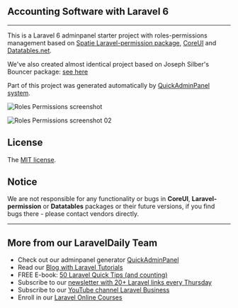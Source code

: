 ## Accounting Software with Laravel 6


- - - - -

This is a Laravel 6 adminpanel starter project with roles-permissions management based on [Spatie Laravel-permission package](https://github.com/spatie/laravel-permission), [CoreUI](https://coreui.io) and [Datatables.net](https://datatables.net).

We've also created almost identical project based on Joseph Silber's Bouncer package: [see here](https://github.com/LaravelDaily/laravel-roles-permissions-bouncer)

Part of this project was generated automatically by [QuickAdminPanel system](https://quickadminpanel.com/).

![Roles Permissions screenshot](https://laraveldaily.com/wp-content/uploads/2019/10/laravel-roles-permissions-users.png)

![Roles Permissions screenshot 02](https://laraveldaily.com/wp-content/uploads/2019/10/laravel-roles-permissions-roles.png)


## License

The [MIT license](http://opensource.org/licenses/MIT).

## Notice

We are not responsible for any functionality or bugs in **CoreUI**, **Laravel-permission** or **Datatables** packages or their future versions, if you find bugs there - please contact vendors directly.

---

## More from our LaravelDaily Team

- Check out our adminpanel generator [QuickAdminPanel](https://quickadminpanel.com)
- Read our [Blog with Laravel Tutorials](https://laraveldaily.com)
- FREE E-book: [50 Laravel Quick Tips (and counting)](https://laraveldaily.com/free-e-book-40-laravel-quick-tips-and-counting/)
- Subscribe to our [newsletter with 20+ Laravel links every Thursday](http://laraveldaily.com/weekly-laravel-newsletter/)
- Subscribe to our [YouTube channel Laravel Business](https://www.youtube.com/channel/UCTuplgOBi6tJIlesIboymGA)
- Enroll in our [Laravel Online Courses](https://laraveldaily.teachable.com/)
